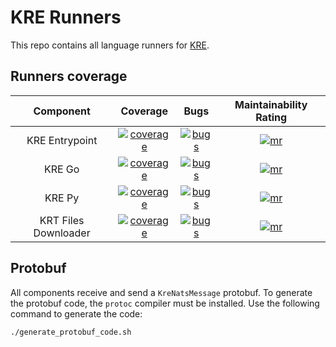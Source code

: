 # KRE Runners

This repo contains all language runners for [KRE](https://github.com/konstellation-io/kre).

## Runners coverage

|      Component       |                               Coverage                               |                           Bugs                           |               Maintainability Rating               |
| :------------------: | :------------------------------------------------------------------: | :------------------------------------------------------: | :------------------------------------------------: |
|    KRE Entrypoint    | [![coverage][kre-entrypoint-coverage]][kre-entrypoint-coverage-link] | [![bugs][kre-entrypoint-bugs]][kre-entrypoint-bugs-link] | [![mr][kre-entrypoint-mr]][kre-entrypoint-mr-link] |
|        KRE Go        |         [![coverage][kre-go-coverage]][kre-go-coverage-link]         |         [![bugs][kre-go-bugs]][kre-go-bugs-link]         |         [![mr][kre-go-mr]][kre-go-mr-link]         |
|        KRE Py        |         [![coverage][kre-py-coverage]][kre-py-coverage-link]         |         [![bugs][kre-py-bugs]][kre-py-bugs-link]         |         [![mr][kre-py-mr]][kre-py-mr-link]         |
| KRT Files Downloader |         [![coverage][krt-fd-coverage]][krt-fd-coverage-link]         |         [![bugs][krt-fd-bugs]][krt-fd-bugs-link]         |         [![mr][krt-fd-mr]][krt-fd-mr-link]         |

[kre-py-coverage]: https://sonarcloud.io/api/project_badges/measure?project=konstellation-io_kre_py&metric=coverage
[kre-py-coverage-link]: https://sonarcloud.io/dashboard?id=konstellation-io_kre_py
[kre-py-bugs]: https://sonarcloud.io/api/project_badges/measure?project=konstellation-io_kre_py&metric=bugs
[kre-py-bugs-link]: https://sonarcloud.io/dashboard?id=konstellation-io_kre_py
[kre-py-loc]: https://sonarcloud.io/api/project_badges/measure?project=konstellation-io_kre_py&metric=ncloc
[kre-py-loc-link]: https://sonarcloud.io/dashboard?id=konstellation-io_kre_py
[kre-py-mr]: https://sonarcloud.io/api/project_badges/measure?project=konstellation-io_kre_py&metric=sqale_rating
[kre-py-mr-link]: https://sonarcloud.io/dashboard?id=konstellation-io_kre_py
[kre-go-coverage]: https://sonarcloud.io/api/project_badges/measure?project=konstellation-io_kre_go&metric=coverage
[kre-go-coverage-link]: https://sonarcloud.io/dashboard?id=konstellation-io_kre_go
[kre-go-bugs]: https://sonarcloud.io/api/project_badges/measure?project=konstellation-io_kre_go&metric=bugs
[kre-go-bugs-link]: https://sonarcloud.io/dashboard?id=konstellation-io_kre_go
[kre-go-loc]: https://sonarcloud.io/api/project_badges/measure?project=konstellation-io_kre_go&metric=ncloc
[kre-go-loc-link]: https://sonarcloud.io/dashboard?id=konstellation-io_kre_go
[kre-go-mr]: https://sonarcloud.io/api/project_badges/measure?project=konstellation-io_kre_go&metric=sqale_rating
[kre-go-mr-link]: https://sonarcloud.io/dashboard?id=konstellation-io_kre_go
[kre-entrypoint-coverage]: https://sonarcloud.io/api/project_badges/measure?project=konstellation-io_kre_entrypoint&metric=coverage
[kre-entrypoint-coverage-link]: https://sonarcloud.io/dashboard?id=konstellation-io_kre_entrypoint
[kre-entrypoint-bugs]: https://sonarcloud.io/api/project_badges/measure?project=konstellation-io_kre_entrypoint&metric=bugs
[kre-entrypoint-bugs-link]: https://sonarcloud.io/dashboard?id=konstellation-io_kre_entrypoint
[kre-entrypoint-loc]: https://sonarcloud.io/api/project_badges/measure?project=konstellation-io_kre_entrypoint&metric=ncloc
[kre-entrypoint-loc-link]: https://sonarcloud.io/dashboard?id=konstellation-io_kre_entrypoint
[kre-entrypoint-mr]: https://sonarcloud.io/api/project_badges/measure?project=konstellation-io_kre_entrypoint&metric=sqale_rating
[kre-entrypoint-mr-link]: https://sonarcloud.io/dashboard?id=konstellation-io_kre_entrypoint
[krt-fd-coverage]: https://sonarcloud.io/api/project_badges/measure?project=konstellation-io_krt_files_downloader&metric=coverage
[krt-fd-coverage-link]: https://sonarcloud.io/dashboard?id=konstellation-io_krt_files_downloader
[krt-fd-bugs]: https://sonarcloud.io/api/project_badges/measure?project=konstellation-io_krt_files_downloader&metric=bugs
[krt-fd-bugs-link]: https://sonarcloud.io/dashboard?id=konstellation-io_krt_files_downloader
[krt-fd-loc]: https://sonarcloud.io/api/project_badges/measure?project=konstellation-io_krt_files_downloader&metric=ncloc
[krt-fd-loc-link]: https://sonarcloud.io/dashboard?id=konstellation-io_krt_files_downloader
[krt-fd-mr]: https://sonarcloud.io/api/project_badges/measure?project=konstellation-io_krt_files_downloader&metric=sqale_rating
[krt-fd-mr-link]: https://sonarcloud.io/dashboard?id=konstellation-io_krt_files_downloader

## Protobuf

All components receive and send a `KreNatsMessage` protobuf.
To generate the protobuf code, the `protoc` compiler must be installed.
Use the following command to generate the code:

```
./generate_protobuf_code.sh
```
